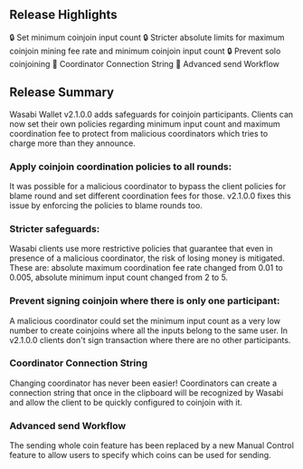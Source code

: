 ## Release Highlights
🔒 Set minimum coinjoin input count
🔒 Stricter absolute limits for maximum coinjoin mining fee rate and minimum coinjoin input count
🔒 Prevent solo coinjoining
👀 Coordinator Connection String
👀 Advanced send Workflow
## Release Summary

Wasabi Wallet v2.1.0.0 adds safeguards for coinjoin participants.
Clients can now set their own policies regarding minimum input count and maximum coordination fee to protect from malicious coordinators which tries to charge more than they announce.

### Apply coinjoin coordination policies to all rounds:

It was possible for a malicious coordinator to bypass the client policies for blame round and set different coordination fees for those.
v2.1.0.0 fixes this issue by enforcing the policies to blame rounds too.

### Stricter safeguards:

Wasabi clients use more restrictive policies that guarantee that even in presence of a malicious coordinator, the risk of losing money is mitigated. These are: absolute maximum coordination fee rate changed from 0.01 to 0.005, absolute minimum input count changed from 2 to 5.

### Prevent signing coinjoin where there is only one participant:

A malicious coordinator could set the minimum input count as a very low number to create coinjoins where all the inputs belong to the same user. In v2.1.0.0 clients don't sign transaction where there are no other participants.

### Coordinator Connection String

Changing coordinator has never been easier! Coordinators can create a connection string that once in the clipboard will be recognized by Wasabi and allow the client to be quickly configured to coinjoin with it.

### Advanced send Workflow

The sending whole coin feature has been replaced by a new Manual Control feature to allow users to specify which coins can be used for sending.

